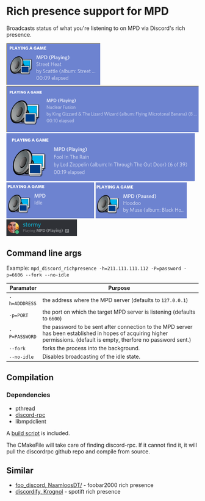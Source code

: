 # Rich presence support for MPD
Broadcasts status of what you're listening to on MPD via Discord's rich presence.

![example](/images/playing.png)
![example2](/images/playing_big.png)
![example3](/images/playing_big2.png)
![example4](/images/idle.png)
![example5](/images/paused.png)
![newline6](/images/playing_tiny.png)

## Command line args

Example: `mpd_discord_richpresence -h=211.111.111.112 -P=password -p=6606 --fork --no-idle`

| Paramater| Purpose  |
|--|--|
|`-h=ADDDRESS`|  the address where the MPD server (defaults to `127.0.0.1`)|
|`-p=PORT`|the port on which the target MPD server is listening  (defaults to `6600`)|
|`-P=PASSWORD`|the password to be sent after connection to the MPD server has been established in hopes of acquiring higher permissions. (default is empty, therfore no password sent.)|
|`--fork`|forks the process into the background.|
|`--no-idle`|Disables broadcasting of the idle state.|

## Compilation

### Dependencies
* pthread
* [discord-rpc](https://github.com/discordapp/discord-rpc)
* libmpdclient

A [build script](build.sh) is included.

The CMakeFile will take care of finding discord-rpc. If it cannot find it, it will pull the discordrpc github repo and compile from source.


## Similar

* [foo_discord, NaamloosDT/](https://github.com/NaamloosDT/foo_discord) - foobar2000 rich presence
* [discordify, Krognol](https://github.com/Krognol/discordify) - spotift rich presence
